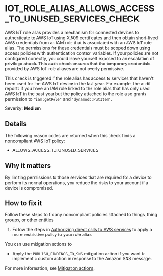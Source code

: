 # IOT\_ROLE\_ALIAS\_ALLOWS\_ACCESS\_TO\_UNUSED\_SERVICES\_CHECK<a name="audit-chk-role-alias-unused-svcs"></a>

AWS IoT role alias provides a mechanism for connected devices to authenticate to AWS IoT using X\.509 certificates and then obtain short\-lived AWS credentials from an IAM role that is associated with an AWS IoT role alias\. The permissions for these credentials must be scoped down using access policies with authentication context variables\. If your policies are not configured correctly, you could leave yourself exposed to an escalation of privilege attack\. This audit check ensures that the temporary credentials provided by AWS IoT role aliases are not overly permissive\. 

This check is triggered if the role alias has access to services that haven't been used for the AWS IoT device in the last year\. For example, the audit reports if you have an IAM role linked to the role alias that has only used AWS IoT in the past year but the policy attached to the role also grants permission to `"iam:getRole"` and `"dynamodb:PutItem"`\.

Severity: **Medium**

## Details<a name="audit-chk-role-alias-unused-svcs-details"></a>

The following reason codes are returned when this check finds a noncompliant AWS IoT policy:
+ ALLOWS\_ACCESS\_TO\_UNUSED\_SERVICES

## Why it matters<a name="audit-chk-role-alias-unused-svcs-why-it-matters"></a>

By limiting permissions to those services that are required for a device to perform its normal operations, you reduce the risks to your account if a device is compromised\.

## How to fix it<a name="audit-chk-role-alias-unused-svcs-how-to-fix"></a>

Follow these steps to fix any noncompliant policies attached to things, thing groups, or other entities:

1. Follow the steps in [Authorizing direct calls to AWS services](authorizing-direct-aws.md) to apply a more restrictive policy to your role alias\.

You can use mitigation actions to:
+ Apply the `PUBLISH_FINDINGS_TO_SNS` mitigation action if you want to implement a custom action in response to the Amazon SNS message\. 

For more information, see [Mitigation actions](device-defender-mitigation-actions.md)\. 